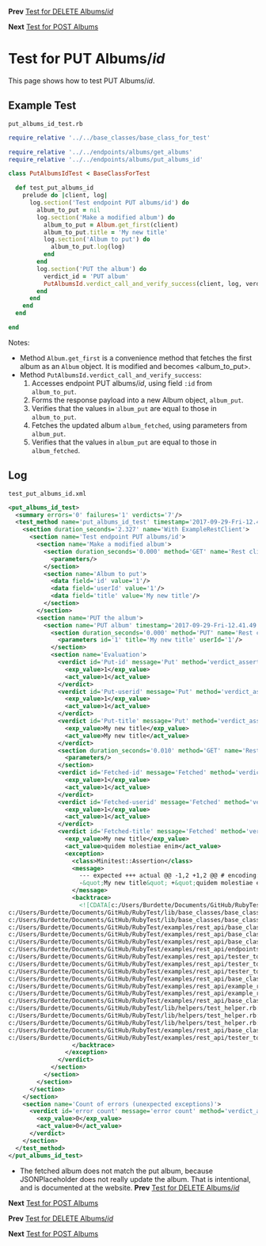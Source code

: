 <!--- GENERATED FILE, DO NOT EDIT --->
**Prev** [Test for DELETE Albums/_id_](./DeleteAlbumsId.md)

**Next** [Test for POST Albums](./PostAlbums.md)


# Test for PUT Albums/_id_

This page shows how to test PUT Albums/_id_.

## Example Test

<code>put_albums_id_test.rb</code>
```ruby
require_relative '../../base_classes/base_class_for_test'

require_relative '../../endpoints/albums/get_albums'
require_relative '../../endpoints/albums/put_albums_id'

class PutAlbumsIdTest < BaseClassForTest

  def test_put_albums_id
    prelude do |client, log|
      log.section('Test endpoint PUT albums/id') do
        album_to_put = nil
        log.section('Make a modified album') do
          album_to_put = Album.get_first(client)
          album_to_put.title = 'My new title'
          log.section('Album to put') do
            album_to_put.log(log)
          end
        end
        log.section('PUT the album') do
          verdict_id = 'PUT album'
          PutAlbumsId.verdict_call_and_verify_success(client, log, verdict_id, album_to_put)
        end
      end
    end
  end

end
```

Notes:

- Method <code>Album.get_first</code> is a convenience method that fetches the first album as an <code>Album</code> object.  It is modified and becomes <album_to_put>.
- Method <code>PutAlbumsId.verdict_call_and_verify_success</code>:
  1.  Accesses endpoint PUT albums/_id_, using field <code>:id</code> from <code>album_to_put</code>.
  2.  Forms the response payload into a new Album object, <code>album_put</code>.
  3.  Verifies that the values in <code>album_put</code> are equal to those in <code>album_to_put</code>.
  4.  Fetches the updated album <code>album_fetched</code>, using parameters from <code>album_put</code>.
  4.  Verifies that the values in <code>album_put</code> are equal to those in <code>album_fetched</code>.

## Log

<code>test_put_albums_id.xml</code>
```xml
<put_albums_id_test>
  <summary errors='0' failures='1' verdicts='7'/>
  <test_method name='put_albums_id_test' timestamp='2017-09-29-Fri-12.41.47.545'>
    <section duration_seconds='2.327' name='With ExampleRestClient'>
      <section name='Test endpoint PUT albums/id'>
        <section name='Make a modified album'>
          <section duration_seconds='0.000' method='GET' name='Rest client' timestamp='2017-09-29-Fri-12.41.47.545' url='https://jsonplaceholder.typicode.com/albums'>
            <parameters/>
          </section>
          <section name='Album to put'>
            <data field='id' value='1'/>
            <data field='userId' value='1'/>
            <data field='title' value='My new title'/>
          </section>
        </section>
        <section name='PUT the album'>
          <section name='PUT album' timestamp='2017-09-29-Fri-12.41.49.381'>
            <section duration_seconds='0.000' method='PUT' name='Rest client' timestamp='2017-09-29-Fri-12.41.49.381' url='https://jsonplaceholder.typicode.com/albums/1'>
              <parameters id='1' title='My new title' userId='1'/>
            </section>
            <section name='Evaluation'>
              <verdict id='Put-id' message='Put' method='verdict_assert_equal?' outcome='passed' volatile='false'>
                <exp_value>1</exp_value>
                <act_value>1</act_value>
              </verdict>
              <verdict id='Put-userid' message='Put' method='verdict_assert_equal?' outcome='passed' volatile='false'>
                <exp_value>1</exp_value>
                <act_value>1</act_value>
              </verdict>
              <verdict id='Put-title' message='Put' method='verdict_assert_equal?' outcome='passed' volatile='false'>
                <exp_value>My new title</exp_value>
                <act_value>My new title</act_value>
              </verdict>
              <section duration_seconds='0.010' method='GET' name='Rest client' timestamp='2017-09-29-Fri-12.41.49.671' url='https://jsonplaceholder.typicode.com/albums/1'>
                <parameters/>
              </section>
              <verdict id='Fetched-id' message='Fetched' method='verdict_assert_equal?' outcome='passed' volatile='false'>
                <exp_value>1</exp_value>
                <act_value>1</act_value>
              </verdict>
              <verdict id='Fetched-userid' message='Fetched' method='verdict_assert_equal?' outcome='passed' volatile='false'>
                <exp_value>1</exp_value>
                <act_value>1</act_value>
              </verdict>
              <verdict id='Fetched-title' message='Fetched' method='verdict_assert_equal?' outcome='failed' volatile='false'>
                <exp_value>My new title</exp_value>
                <act_value>quidem molestiae enim</act_value>
                <exception>
                  <class>Minitest::Assertion</class>
                  <message>
                    --- expected +++ actual @@ -1,2 +1,2 @@ # encoding: UTF-8
                    -&quot;My new title&quot; +&quot;quidem molestiae enim&quot;
                  </message>
                  <backtrace>
                    <![CDATA[c:/Users/Burdette/Documents/GitHub/RubyTest/lib/base_classes/base_class_for_data.rb:129:in `block in verdict_equal_recursive?'
c:/Users/Burdette/Documents/GitHub/RubyTest/lib/base_classes/base_class_for_data.rb:118:in `verdict_equal_recursive?'
c:/Users/Burdette/Documents/GitHub/RubyTest/lib/base_classes/base_class_for_data.rb:44:in `verdict_equal?'
c:/Users/Burdette/Documents/GitHub/RubyTest/examples/rest_api/base_classes/endpoints/base_class_for_put_id.rb:25:in `block (2 levels) in verdict_call_and_verify_success'
c:/Users/Burdette/Documents/GitHub/RubyTest/examples/rest_api/base_classes/endpoints/base_class_for_put_id.rb:21:in `block in verdict_call_and_verify_success'
c:/Users/Burdette/Documents/GitHub/RubyTest/examples/rest_api/base_classes/endpoints/base_class_for_put_id.rb:19:in `verdict_call_and_verify_success'
c:/Users/Burdette/Documents/GitHub/RubyTest/examples/rest_api/endpoints/albums/put_albums_id.rb:14:in `verdict_call_and_verify_success'
c:/Users/Burdette/Documents/GitHub/RubyTest/examples/rest_api/tester_tour/tests/put_albums_id_test.rb:21:in `block (3 levels) in test_put_albums_id'
c:/Users/Burdette/Documents/GitHub/RubyTest/examples/rest_api/tester_tour/tests/put_albums_id_test.rb:19:in `block (2 levels) in test_put_albums_id'
c:/Users/Burdette/Documents/GitHub/RubyTest/examples/rest_api/tester_tour/tests/put_albums_id_test.rb:10:in `block in test_put_albums_id'
c:/Users/Burdette/Documents/GitHub/RubyTest/examples/rest_api/base_classes/base_class_for_test.rb:13:in `block (2 levels) in prelude'
c:/Users/Burdette/Documents/GitHub/RubyTest/examples/rest_api/example_rest_client.rb:18:in `block in with'
c:/Users/Burdette/Documents/GitHub/RubyTest/examples/rest_api/example_rest_client.rb:14:in `with'
c:/Users/Burdette/Documents/GitHub/RubyTest/examples/rest_api/base_classes/base_class_for_test.rb:12:in `block in prelude'
c:/Users/Burdette/Documents/GitHub/RubyTest/lib/helpers/test_helper.rb:23:in `block (2 levels) in test'
c:/Users/Burdette/Documents/GitHub/RubyTest/lib/helpers/test_helper.rb:22:in `block in test'
c:/Users/Burdette/Documents/GitHub/RubyTest/lib/helpers/test_helper.rb:21:in `test'
c:/Users/Burdette/Documents/GitHub/RubyTest/examples/rest_api/base_classes/base_class_for_test.rb:11:in `prelude'
c:/Users/Burdette/Documents/GitHub/RubyTest/examples/rest_api/tester_tour/tests/put_albums_id_test.rb:9:in `test_put_albums_id']]>
                  </backtrace>
                </exception>
              </verdict>
            </section>
          </section>
        </section>
      </section>
    </section>
    <section name='Count of errors (unexpected exceptions)'>
      <verdict id='error count' message='error count' method='verdict_assert_equal?' outcome='passed' volatile='true'>
        <exp_value>0</exp_value>
        <act_value>0</act_value>
      </verdict>
    </section>
  </test_method>
</put_albums_id_test>
```

- The fetched album does not match the put album, because JSONPlaceholder does not really update the album.  That is intentional, and is documented at the website.
**Prev** [Test for DELETE Albums/_id_](./DeleteAlbumsId.md)

**Next** [Test for POST Albums](./PostAlbums.md)


**Prev** [Test for DELETE Albums/_id_](./DeleteAlbumsId.md)

**Next** [Test for POST Albums](./PostAlbums.md)

